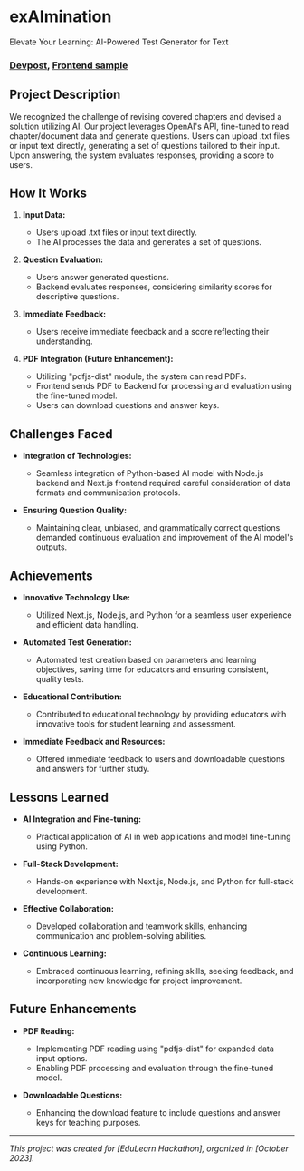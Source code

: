 # exAImination
Elevate Your Learning: AI-Powered Test Generator for Text

### [Devpost](https://devpost.com/software/exaimination), [Frontend sample](https://exaimination.vercel.app/)

## Project Description

We recognized the challenge of revising covered chapters and devised a solution utilizing AI. Our project leverages OpenAI's API, fine-tuned to read chapter/document data and generate questions. Users can upload .txt files or input text directly, generating a set of questions tailored to their input. Upon answering, the system evaluates responses, providing a score to users.

## How It Works

1. **Input Data:**
   - Users upload .txt files or input text directly.
   - The AI processes the data and generates a set of questions.

2. **Question Evaluation:**
   - Users answer generated questions.
   - Backend evaluates responses, considering similarity scores for descriptive questions.

3. **Immediate Feedback:**
   - Users receive immediate feedback and a score reflecting their understanding.

4. **PDF Integration (Future Enhancement):**
   - Utilizing "pdfjs-dist" module, the system can read PDFs.
   - Frontend sends PDF to Backend for processing and evaluation using the fine-tuned model.
   - Users can download questions and answer keys.

## Challenges Faced

- **Integration of Technologies:**
  - Seamless integration of Python-based AI model with Node.js backend and Next.js frontend required careful consideration of data formats and communication protocols.

- **Ensuring Question Quality:**
  - Maintaining clear, unbiased, and grammatically correct questions demanded continuous evaluation and improvement of the AI model's outputs.

## Achievements

- **Innovative Technology Use:**
  - Utilized Next.js, Node.js, and Python for a seamless user experience and efficient data handling.

- **Automated Test Generation:**
  - Automated test creation based on parameters and learning objectives, saving time for educators and ensuring consistent, quality tests.

- **Educational Contribution:**
  - Contributed to educational technology by providing educators with innovative tools for student learning and assessment.

- **Immediate Feedback and Resources:**
  - Offered immediate feedback to users and downloadable questions and answers for further study.

## Lessons Learned

- **AI Integration and Fine-tuning:**
  - Practical application of AI in web applications and model fine-tuning using Python.

- **Full-Stack Development:**
  - Hands-on experience with Next.js, Node.js, and Python for full-stack development.

- **Effective Collaboration:**
  - Developed collaboration and teamwork skills, enhancing communication and problem-solving abilities.

- **Continuous Learning:**
  - Embraced continuous learning, refining skills, seeking feedback, and incorporating new knowledge for project improvement.

## Future Enhancements

- **PDF Reading:**
  - Implementing PDF reading using "pdfjs-dist" for expanded data input options.
  - Enabling PDF processing and evaluation through the fine-tuned model.

- **Downloadable Questions:**
  - Enhancing the download feature to include questions and answer keys for teaching purposes.

---

*This project was created for [EduLearn Hackathon], organized in [October 2023].*

